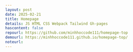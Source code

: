```yaml
---
layout: post
date: 2025-02-21
title: Homepage
details: JS HTML CSS Webpack Tailwind Gh-pages
hascontent: false
repourl: https://github.com/minhhoccode111/homepage-top
demourl: https://minhhoccode111.github.io/homepage-top/
noteurl:
---
```


